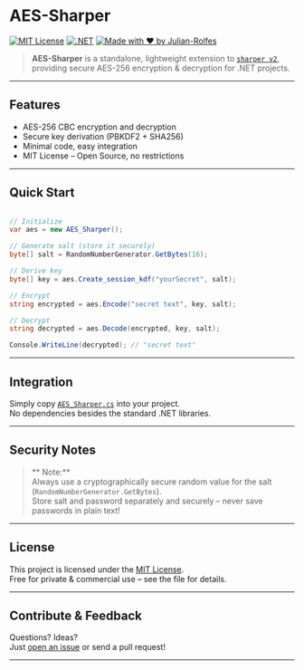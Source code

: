 #  AES-Sharper

[![MIT License](https://img.shields.io/badge/license-MIT-green.svg)](./LICENSE)
[![.NET](https://img.shields.io/badge/.NET-6.0+-purple.svg)](https://dotnet.microsoft.com/)
[![Made with ❤ by Julian-Rolfes](https://img.shields.io/badge/made%20by-Julian%20Rolfes-blue)](https://github.com/Julian-Rolfes)

> **AES-Sharper** is a standalone, lightweight extension to [`sharper v2`](https://github.com/Julian-Rolfes/sharper), providing secure AES-256 encryption & decryption for .NET projects.

---

##  Features

- AES-256 CBC encryption and decryption
- Secure key derivation (PBKDF2 + SHA256)
- Minimal code, easy integration
- MIT License – Open Source, no restrictions

---

##  Quick Start

```csharp

// Initialize
var aes = new AES_Sharper();

// Generate salt (store it securely)
byte[] salt = RandomNumberGenerator.GetBytes(16);

// Derive key
byte[] key = aes.Create_session_kdf("yourSecret", salt);

// Encrypt
string encrypted = aes.Encode("secret text", key, salt);

// Decrypt
string decrypted = aes.Decode(encrypted, key, salt);

Console.WriteLine(decrypted); // "secret text"
```

---

##  Integration

Simply copy [`AES_Sharper.cs`](./AES-Sharper.cs) into your project.  
No dependencies besides the standard .NET libraries.

---

##  Security Notes

> ** Note:**  
> Always use a cryptographically secure random value for the salt (`RandomNumberGenerator.GetBytes`).  
> Store salt and password separately and securely – never save passwords in plain text!

---



##  License

This project is licensed under the [MIT License](./LICENSE).  
Free for private & commercial use – see the file for details.

---

##  Contribute & Feedback

Questions? Ideas?  
Just [open an issue](https://github.com/Julian-Rolfes/sharper-aes/issues) or send a pull request!

---

